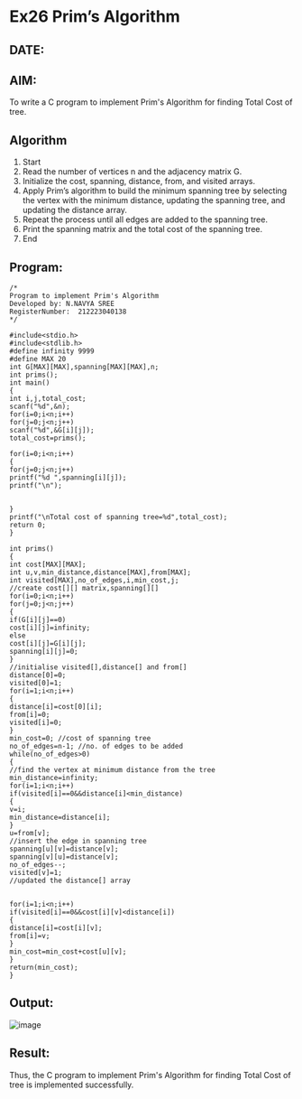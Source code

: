 # Ex26 Prim’s Algorithm
## DATE:
## AIM:
To write a C program to implement Prim's Algorithm for finding Total Cost of tree.

## Algorithm
1. Start 
2. Read the number of vertices n and the adjacency matrix G. 
3. Initialize the cost, spanning, distance, from, and visited arrays. 
4. Apply Prim’s algorithm to build the minimum spanning tree by selecting the vertex with the 
minimum distance, updating the spanning tree, and updating the distance array. 
5. Repeat the process until all edges are added to the spanning tree. 
6. Print the spanning matrix and the total cost of the spanning tree. 
7. End 

## Program:
```
/*
Program to implement Prim's Algorithm
Developed by: N.NAVYA SREE
RegisterNumber:  212223040138
*/

#include<stdio.h> 
#include<stdlib.h> 
#define infinity 9999 
#define MAX 20 
int G[MAX][MAX],spanning[MAX][MAX],n; 
int prims(); 
int main() 
{ 
int i,j,total_cost; 
scanf("%d",&n); 
for(i=0;i<n;i++) 
for(j=0;j<n;j++) 
scanf("%d",&G[i][j]); 
total_cost=prims(); 
 
for(i=0;i<n;i++) 
{ 
for(j=0;j<n;j++) 
printf("%d ",spanning[i][j]); 
printf("\n"); 
  
  
} 
printf("\nTotal cost of spanning tree=%d",total_cost); 
return 0; 
} 
 
int prims() 
{ 
int cost[MAX][MAX]; 
int u,v,min_distance,distance[MAX],from[MAX]; 
int visited[MAX],no_of_edges,i,min_cost,j; 
//create cost[][] matrix,spanning[][] 
for(i=0;i<n;i++) 
for(j=0;j<n;j++) 
{ 
if(G[i][j]==0) 
cost[i][j]=infinity; 
else 
cost[i][j]=G[i][j]; 
spanning[i][j]=0; 
} 
//initialise visited[],distance[] and from[] 
distance[0]=0; 
visited[0]=1; 
for(i=1;i<n;i++) 
{ 
distance[i]=cost[0][i]; 
from[i]=0; 
visited[i]=0; 
} 
min_cost=0; //cost of spanning tree 
no_of_edges=n-1; //no. of edges to be added 
while(no_of_edges>0) 
{ 
//find the vertex at minimum distance from the tree 
min_distance=infinity; 
for(i=1;i<n;i++) 
if(visited[i]==0&&distance[i]<min_distance) 
{ 
v=i; 
min_distance=distance[i]; 
} 
u=from[v]; 
//insert the edge in spanning tree 
spanning[u][v]=distance[v]; 
spanning[v][u]=distance[v]; 
no_of_edges--; 
visited[v]=1; 
//updated the distance[] array 
  
  
for(i=1;i<n;i++) 
if(visited[i]==0&&cost[i][v]<distance[i]) 
{ 
distance[i]=cost[i][v]; 
from[i]=v; 
} 
min_cost=min_cost+cost[u][v]; 
} 
return(min_cost); 
}
```

## Output:

![image](https://github.com/user-attachments/assets/456fdfab-3f58-41a0-9fc2-7eb1bf017631)


## Result:

Thus, the C program to implement Prim's Algorithm for finding Total Cost of tree is implemented successfully.
